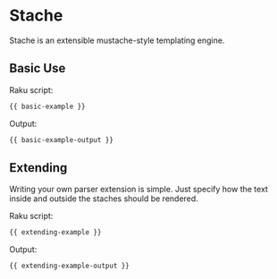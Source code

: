 
# Stache

Stache is an extensible mustache-style templating engine.

## Basic Use

Raku script:

```raku
{{ basic-example }}
```

Output:

```raku
{{ basic-example-output }}
```

## Extending

Writing your own parser extension is simple. Just specify how the text inside and outside the staches should be rendered.

Raku script:

```raku
{{ extending-example }}
```

Output:

```raku
{{ extending-example-output }}
```


